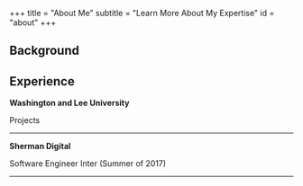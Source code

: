+++
title = "About Me"
subtitle = "Learn More About My Expertise"
id = "about"
+++

## Background



## Experience
**Washington and Lee University**

Projects

---
**Sherman Digital**

Software Engineer Inter (Summer of 2017)

---